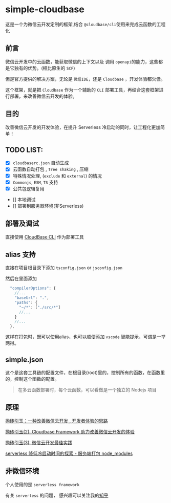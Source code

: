 # simple-cloudbase

这是一个为微信云开发定制的框架,结合 `@cloudbase/cli`使用来完成云函数的工程化

## 前言

微信云开发中的云函数，能获取微信的上下文以及 调用 `openapi`的能力，这些都是它独有的优势。(相比原生的 `SCF`)

但是官方提供的解决方案，无论是 `微信IDE`，还是 `Cloudbase` ，开发体验都欠佳。

这个框架，就是把 `Cloudbase` 作为一个辅助的 `CLI` 部署工具，再结合这套框架进行部署，来改善微信云开发的体验。

## 目的

改善微信云开发的开发体验，在提升 Serverless 冷启动的同时，让工程化更加简单！

## TODO LIST:

- [x] `cloudbaserc.json` 自动生成
- [x] 云函数自动打包 , `Tree shaking` , 压缩
- [x] 特殊情况处理, (`exclude` 和 `external`) 的情况
- [x] `Commonjs`, `ESM`, `TS` 支持
- [x] 公共包逻辑复用
- [] 本地调试
- [] 部署到服务器环境(非Serverless)

## 部署及调试

直接使用 [CloudBase CLI](https://docs.cloudbase.net/cli-v1/intro) 作为部署工具

## alias 支持

直接在项目根目录下添加 `tsconfig.json` or `jsconfig.json`

然后在里面添加

```js
  "compilerOptions": {
    //...
    "baseUrl": ".",
    "paths": {
      "~/*": ["./src/*"]
      //...
    }
    //...
  },
```

这样在打包时，既可以使用alias，也可以顺便添加 `vscode` 智能提示，可谓是一举两得。

## simple.json

这个是这套工具链的配置文件，在根目录(root)里的，控制所有的函数，在函数里的，控制这个函数的配置。

> 在多云函数部署时，每个云函数，可以看做是一个独立的 Nodejs 项目

## 原理

[抛砖引玉：一种改善微信云开发 , 开发者体验的思路](https://zhuanlan.zhihu.com/p/353260521)

[抛砖引玉(2): Cloudbase Framework 助力改善微信云开发的体验](https://zhuanlan.zhihu.com/p/382756909)

[抛砖引玉(3): 微信云开发最佳实践](https://zhuanlan.zhihu.com/p/412573059)

[serverless 降低冷启动时间的探索 - 服务端打包 node_modules](https://zhuanlan.zhihu.com/p/407434947)
## 非微信环境

个人使用的是 `serverless framework`

有关 `serverless` 的问题， 感兴趣可以关注我的[知乎](https://www.zhihu.com/people/richard-40-19-41)
